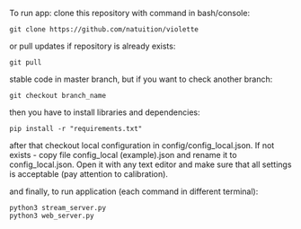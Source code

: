 To run app:
clone this repository with command in bash/console:

    git clone https://github.com/natuition/violette

or pull updates if repository is already exists:

    git pull

stable code in master branch, but if you want to check another branch:

    git checkout branch_name

then you have to install libraries and dependencies:

    pip install -r "requirements.txt"
    
after that checkout local configuration in config/config_local.json.
If not exists - copy file config_local (example).json and rename it to config_local.json.
Open it with any text editor and make sure that all settings is acceptable (pay attention to calibration).

and finally, to run application (each command in different terminal):

    python3 stream_server.py
    python3 web_server.py
